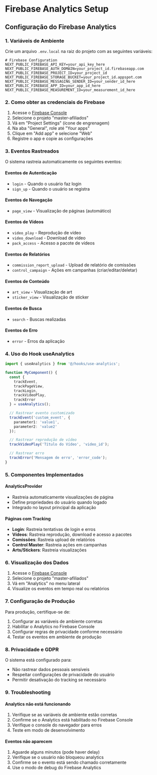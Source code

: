 # Firebase Analytics Setup

## Configuração do Firebase Analytics

### 1. Variáveis de Ambiente

Crie um arquivo `.env.local` na raiz do projeto com as seguintes variáveis:

```env
# Firebase Configuration
NEXT_PUBLIC_FIREBASE_API_KEY=your_api_key_here
NEXT_PUBLIC_FIREBASE_AUTH_DOMAIN=your_project_id.firebaseapp.com
NEXT_PUBLIC_FIREBASE_PROJECT_ID=your_project_id
NEXT_PUBLIC_FIREBASE_STORAGE_BUCKET=your_project_id.appspot.com
NEXT_PUBLIC_FIREBASE_MESSAGING_SENDER_ID=your_sender_id_here
NEXT_PUBLIC_FIREBASE_APP_ID=your_app_id_here
NEXT_PUBLIC_FIREBASE_MEASUREMENT_ID=your_measurement_id_here
```

### 2. Como obter as credenciais do Firebase

1. Acesse o [Firebase Console](https://console.firebase.google.com/)
2. Selecione o projeto "master-afiliados"
3. Vá em "Project Settings" (ícone de engrenagem)
4. Na aba "General", role até "Your apps"
5. Clique em "Add app" e selecione "Web"
6. Registre o app e copie as configurações

### 3. Eventos Rastreados

O sistema rastreia automaticamente os seguintes eventos:

#### Eventos de Autenticação
- `login` - Quando o usuário faz login
- `sign_up` - Quando o usuário se registra

#### Eventos de Navegação
- `page_view` - Visualização de páginas (automático)

#### Eventos de Vídeos
- `video_play` - Reprodução de vídeo
- `video_download` - Download de vídeo
- `pack_access` - Acesso a pacote de vídeos

#### Eventos de Relatórios
- `commission_report_upload` - Upload de relatório de comissões
- `control_campaign` - Ações em campanhas (criar/editar/deletar)

#### Eventos de Conteúdo
- `art_view` - Visualização de art
- `sticker_view` - Visualização de sticker

#### Eventos de Busca
- `search` - Buscas realizadas

#### Eventos de Erro
- `error` - Erros da aplicação

### 4. Uso do Hook useAnalytics

```typescript
import { useAnalytics } from '@/hooks/use-analytics';

function MyComponent() {
  const { 
    trackEvent, 
    trackPageView, 
    trackLogin,
    trackVideoPlay,
    trackError 
  } = useAnalytics();

  // Rastrear evento customizado
  trackEvent('custom_event', { 
    parameter1: 'value1',
    parameter2: 'value2' 
  });

  // Rastrear reprodução de vídeo
  trackVideoPlay('Título do Vídeo', 'video_id');

  // Rastrear erro
  trackError('Mensagem de erro', 'error_code');
}
```

### 5. Componentes Implementados

#### AnalyticsProvider
- Rastreia automaticamente visualizações de página
- Define propriedades do usuário quando logado
- Integrado no layout principal da aplicação

#### Páginas com Tracking
- **Login**: Rastreia tentativas de login e erros
- **Vídeos**: Rastreia reprodução, download e acesso a pacotes
- **Comissões**: Rastreia upload de relatórios
- **Control Master**: Rastreia ações em campanhas
- **Arts/Stickers**: Rastreia visualizações

### 6. Visualização dos Dados

1. Acesse o [Firebase Console](https://console.firebase.google.com/)
2. Selecione o projeto "master-afiliados"
3. Vá em "Analytics" no menu lateral
4. Visualize os eventos em tempo real ou relatórios

### 7. Configuração de Produção

Para produção, certifique-se de:
1. Configurar as variáveis de ambiente corretas
2. Habilitar o Analytics no Firebase Console
3. Configurar regras de privacidade conforme necessário
4. Testar os eventos em ambiente de produção

### 8. Privacidade e GDPR

O sistema está configurado para:
- Não rastrear dados pessoais sensíveis
- Respeitar configurações de privacidade do usuário
- Permitir desativação do tracking se necessário

### 9. Troubleshooting

#### Analytics não está funcionando
1. Verifique se as variáveis de ambiente estão corretas
2. Confirme se o Analytics está habilitado no Firebase Console
3. Verifique o console do navegador para erros
4. Teste em modo de desenvolvimento

#### Eventos não aparecem
1. Aguarde alguns minutos (pode haver delay)
2. Verifique se o usuário não bloqueou analytics
3. Confirme se o evento está sendo chamado corretamente
4. Use o modo de debug do Firebase Analytics 